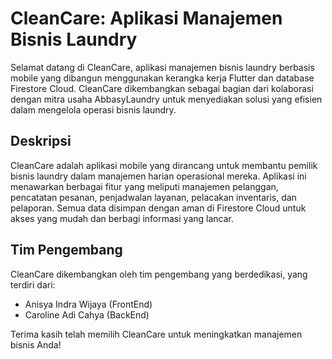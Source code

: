# CleanCare: Aplikasi Manajemen Bisnis Laundry

Selamat datang di CleanCare, aplikasi manajemen bisnis laundry berbasis mobile yang dibangun menggunakan kerangka kerja Flutter dan database Firestore Cloud. CleanCare dikembangkan sebagai bagian dari kolaborasi dengan mitra usaha AbbasyLaundry untuk menyediakan solusi yang efisien dalam mengelola operasi bisnis laundry.

## Deskripsi

CleanCare adalah aplikasi mobile yang dirancang untuk membantu pemilik bisnis laundry dalam manajemen harian operasional mereka. Aplikasi ini menawarkan berbagai fitur yang meliputi manajemen pelanggan, pencatatan pesanan, penjadwalan layanan, pelacakan inventaris, dan pelaporan. Semua data disimpan dengan aman di Firestore Cloud untuk akses yang mudah dan berbagi informasi yang lancar.

## Tim Pengembang

CleanCare dikembangkan oleh tim pengembang yang berdedikasi, yang terdiri dari:

- Anisya Indra Wijaya (FrontEnd)
- Caroline Adi Cahya (BackEnd)

Terima kasih telah memilih CleanCare untuk meningkatkan manajemen bisnis Anda!
